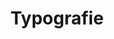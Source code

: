 ---
layout   : default
permalink: design/ui-style-guide/typografie/
published: true
# Custom Page Variables
# ─────────────────────
title: Typografie
---